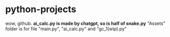 # python-projects
wow, github. 
**ai_calc.py is made by chatgpt, so is half of snake.py** 
"Assets" folder is for file "main.py", "ai_calc.py" and "gc_1(wip).py" 
